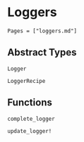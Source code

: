 # Loggers 

```@contents
Pages = ["loggers.md"]
```

## Abstract Types

```@docs
Logger

LoggerRecipe
```

## Functions
```@docs
complete_logger

update_logger!
```
